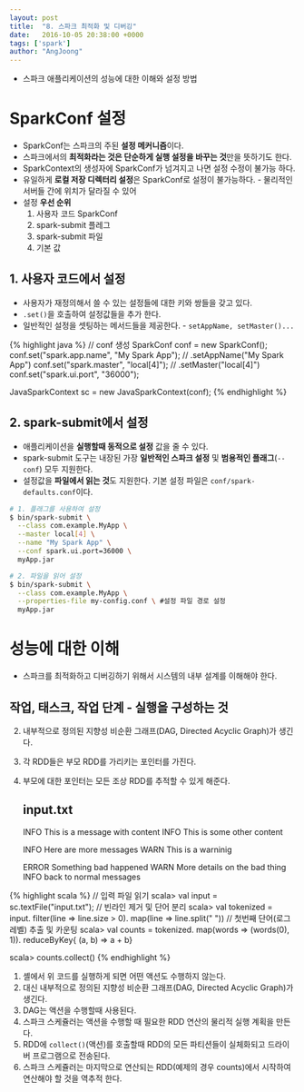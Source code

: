 ```yaml
---
layout: post
title:  "8. 스파크 최적화 및 디버깅"
date:   2016-10-05 20:38:00 +0000
tags: ['spark']
author: "AngJoong"
---
```


* 스파크 애플리케이션의 성능에 대한 이해와 설정 방법

# SparkConf 설정
* SparkConf는 스파크의 주된 **설정 메커니즘**이다.
* 스파크에서의 **최적화라는 것은 단순하게 실행 설정을 바꾸는 것**만을 뜻하기도 한다.
* SparkContext의 생성자에 SparkConf가 넘겨지고 나면 설정 수정이 불가능 하다.
* 유일하게 **로컬 저장 디렉터리 설정**은 SparkConf로 설정이 불가능하다. - 물리적인 서버들 간에 위치가 달라질 수 있어
* 설정 **우선 순위**
	1. 사용자 코드 SparkConf
	2. spark-submit 플레그
	3. spark-submit 파일
	4. 기본 값

## 1. 사용자 코드에서 설정
* 사용자가 재정의해서 쓸 수 있는 설정들에 대한 키와 쌍들을 갖고 있다.
* `.set()`을 호출하여 설정값들을 추가 한다.
* 일반적인 설정을 셋팅하는 메서드들을 제공한다. - `setAppName, setMaster()...`

{% highlight java %}
// conf 생성
SparkConf conf = new SparkConf();
conf.set("spark.app.name", "My Spark App"); // .setAppName("My Spark App")
conf.set("spark.master", "local[4]"); // .setMaster("local[4]")
conf.set("spark.ui.port", "36000");

JavaSparkContext sc = new JavaSparkContext(conf);
{% endhighlight %}

## 2. spark-submit에서 설정
* 애플리케이션을 **실행할때 동적으로 설정** 값을 줄 수 있다.
* spark-submit 도구는 내장된 가장 **일반적인 스파크 설정** 및 **범용적인 플래그**(`--conf`) 모두 지원한다.
* 설정값을 **파일에서 읽는 것**도 지원한다. 기본 설정 파일은 `conf/spark-defaults.conf`이다.

```bash
# 1. 플래그를 사용하여 설정
$ bin/spark-submit \
  --class com.example.MyApp \
  --master local[4] \
  --name "My Spark App" \
  --conf spark.ui.port=36000 \
  myApp.jar

# 2. 파일을 읽어 설정
$ bin/spark-submit \
  --class com.example.MyApp \
  --properties-file my-config.conf \ #설정 파일 경로 설정
  myApp.jar
```


# 성능에 대한 이해
* 스파크를 최적화하고 디버깅하기 위해서 시스템의 내부 설계를 이해해야 한다.

## 작업, 태스크, 작업 단계 - 실행을 구성하는 것
2. 내부적으로 정의된 지향성 비순환 그래프(DAG, Directed Acyclic Graph)가 생긴다.
3. 각 RDD들은 부모 RDD를 가리키는 포인터를 가진다.
4. 부모에 대한 포인터는 모든 조상 RDD를 추적할 수 있게 해준다.


    ## input.txt ##
    INFO This is a message with content
    INFO This is some other content

    INFO Here are more messages
    WARN This is a warninig

    ERROR Something bad happened
    WARN More details on the bad thing
    INFO back to normal messages

{% highlight scala %}
// 입력 파일 읽기
scala> val input = sc.textFile("input.txt");
// 빈라인 제거 및 단어 분리
scala> val tokenized = input.
		filter(line => line.size > 0).
        map(line => line.split(" "))
// 첫번째 단어(로그 레벨) 추출 및 카운팅
scala> val counts = tokenized.
		map(words => (words(0), 1)).
        reduceByKey{ (a, b) => a + b}

scala> counts.collect()
{% endhighlight %}
1. 셸에서 위 코드를 실행하게 되면 어떤 액션도 수행하지 않는다.
2. 대신 내부적으로 정의된 지향성 비순환 그래프(DAG, Directed Acyclic Graph)가 생긴다.
3. DAG는 액션을 수행할때 사용된다.
4. 스파크 스케쥴러는 액션을 수행할 때 필요한 RDD 연산의 물리적 실행 계획을 만든다.
5. RDD에 `collect()`(액션)를 호출할때 RDD의 모든 파티션들이 실체화되고 드라이버 프로그램으로 전송된다.
6. 스파크 스케쥴러는 마지막으로 연산되는 RDD(예제의 경우 counts)에서 시작하여 연산해야 할 것을 역추적 한다.
